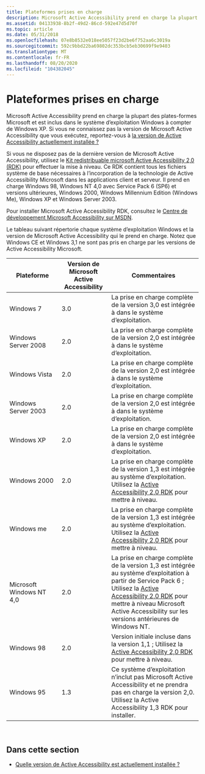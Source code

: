 ```yaml
---
title: Plateformes prises en charge
description: Microsoft Active Accessibility prend en charge la plupart des plates-formes Microsoft et est inclus dans le système d’exploitation Windows à compter de Windows XP.
ms.assetid: 04133938-8b2f-49d2-86cd-592e47d5d70f
ms.topic: article
ms.date: 05/31/2018
ms.openlocfilehash: 07e8b8532e018ee5057f23d2be6f752aa6c3019a
ms.sourcegitcommit: 592c9bbd22ba69802dc353bcb5eb30699f9e9403
ms.translationtype: MT
ms.contentlocale: fr-FR
ms.lasthandoff: 08/20/2020
ms.locfileid: "104382045"
---
```

# <a name="supported-platforms"></a>Plateformes prises en charge

Microsoft Active Accessibility prend en charge la plupart des plates-formes Microsoft et est inclus dans le système d’exploitation Windows à compter de Windows XP. Si vous ne connaissez pas la version de Microsoft Active Accessibility que vous exécutez, reportez-vous à [la version de Active Accessibility actuellement installée ?](which-version-of-active-accessibility-is-currently-installed.md)

Si vous ne disposez pas de la dernière version de Microsoft Active Accessibility, utilisez le [Kit redistribuable microsoft Active Accessibility 2,0 (RDK)](https://www.microsoft.com/downloads/details.aspx?familyid=9b14f6e1-888a-4f1d-b1a1-da08ee4077df&displaylang=en) pour effectuer la mise à niveau. Ce RDK contient tous les fichiers système de base nécessaires à l’incorporation de la technologie de Active Accessibility Microsoft dans les applications client et serveur. Il prend en charge Windows 98, Windows NT 4,0 avec Service Pack 6 (SP6) et versions ultérieures, Windows 2000, Windows Millennium Edition (Windows Me), Windows XP et Windows Server 2003.

Pour installer Microsoft Active Accessibility RDK, consultez le [Centre de développement Microsoft Accessibility sur MSDN](/windows/apps/accessibility).

Le tableau suivant répertorie chaque système d’exploitation Windows et la version de Microsoft Active Accessibility qui le prend en charge. Notez que Windows CE et Windows 3,1 ne sont pas pris en charge par les versions de Active Accessibility Microsoft.



| Plateforme                 | Version de Microsoft Active Accessibility | Commentaires                                                                                                                                                                                                                                                            |
|--------------------------|----------------------------------------|---------------------------------------------------------------------------------------------------------------------------------------------------------------------------------------------------------------------------------------------------------------------|
| Windows 7                | 3.0                                    | La prise en charge complète de la version 3,0 est intégrée à dans le système d’exploitation.                                                                                                                                                                                                 |
| Windows Server 2008      | 2.0                                    | La prise en charge complète de la version 2,0 est intégrée à dans le système d’exploitation.                                                                                                                                                                                                 |
| Windows Vista            | 2.0                                    | La prise en charge complète de la version 2,0 est intégrée à dans le système d’exploitation.                                                                                                                                                                                                 |
| Windows Server 2003      | 2.0                                    | La prise en charge complète de la version 2,0 est intégrée à dans le système d’exploitation.                                                                                                                                                                                                 |
| Windows XP               | 2.0                                    | La prise en charge complète de la version 2,0 est intégrée à dans le système d’exploitation.                                                                                                                                                                                                 |
| Windows 2000             | 2.0                                    | La prise en charge complète de la version 1,3 est intégrée au système d’exploitation. Utilisez la [Active Accessibility 2,0 RDK](https://www.microsoft.com/downloads/details.aspx?familyid=9b14f6e1-888a-4f1d-b1a1-da08ee4077df&displaylang=en) pour mettre à niveau.                                                                                                |
| Windows me               | 2.0                                    | La prise en charge complète de la version 1,3 est intégrée au système d’exploitation. Utilisez la [Active Accessibility 2,0 RDK](https://www.microsoft.com/downloads/details.aspx?familyid=9b14f6e1-888a-4f1d-b1a1-da08ee4077df&displaylang=en) pour mettre à niveau.                                                                                                |
| Microsoft Windows NT 4,0 | 2.0                                    | La prise en charge complète de la version 1,3 est intégrée au système d’exploitation à partir de Service Pack 6 ; Utilisez la [Active Accessibility 2,0 RDK](https://www.microsoft.com/downloads/details.aspx?familyid=9b14f6e1-888a-4f1d-b1a1-da08ee4077df&displaylang=en) pour mettre à niveau Microsoft Active Accessibility sur les versions antérieures de Windows NT. |
| Windows 98               | 2.0                                    | Version initiale incluse dans la version 1,1 ; Utilisez la [Active Accessibility 2,0 RDK](https://www.microsoft.com/downloads/details.aspx?familyid=9b14f6e1-888a-4f1d-b1a1-da08ee4077df&displaylang=en) pour mettre à niveau.                                                                                                                           |
| Windows 95               | 1.3                                    | Ce système d’exploitation n’inclut pas Microsoft Active Accessibility et ne prendra pas en charge la version 2,0. Utilisez la Active Accessibility 1,3 RDK pour installer.                                                                                                            |



 

## <a name="in-this-section"></a>Dans cette section

-   [Quelle version de Active Accessibility est actuellement installée ?](which-version-of-active-accessibility-is-currently-installed.md)

 

 